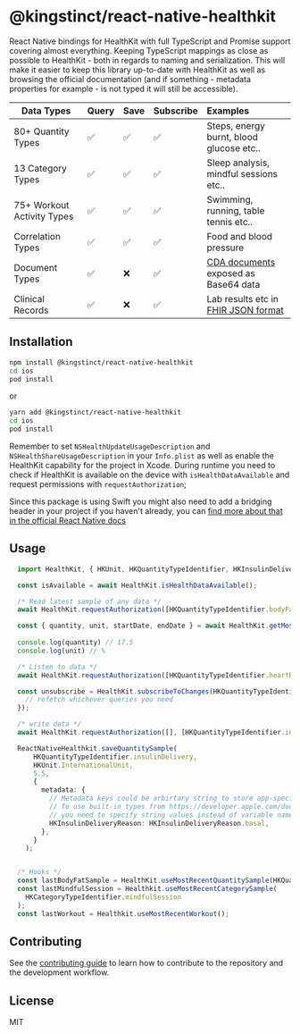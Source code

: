 # @kingstinct/react-native-healthkit

React Native bindings for HealthKit with full TypeScript and Promise support covering almost everything. Keeping TypeScript mappings as close as possible to HealthKit - both in regards to naming and serialization. This will make it easier to keep this library up-to-date with HealthKit as well as browsing the official documentation (and if something - metadata properties for example - is not typed it will still be accessible).

| Data Types                  | Query | Save  | Subscribe | Examples                               |
| ----------------------------|:------|:------|:----------|:---------------------------------------|
| 80+ Quantity Types          | ✅    | ✅    | ✅       | Steps, energy burnt, blood glucose etc.. |
| 13 Category Types           | ✅    | ✅    | ✅       | Sleep analysis, mindful sessions etc.. |
| 75+ Workout Activity Types  | ✅    | ✅    | ✅       | Swimming, running, table tennis etc..  |
| Correlation Types           | ✅    | ✅    | ✅       | Food and blood pressure                |
| Document Types              | ✅    | ❌    | ✅       | [CDA documents](https://developer.apple.com/documentation/healthkit/hkcdadocument) exposed as Base64 data  |
| Clinical Records            | ✅    | ❌    | ✅       | Lab results etc in [FHIR JSON format](https://www.hl7.org/fhir/json.html)  |

## Installation

```sh
npm install @kingstinct/react-native-healthkit
cd ios
pod install
```

or

```sh
yarn add @kingstinct/react-native-healthkit
cd ios
pod install
```

Remember to set `NSHealthUpdateUsageDescription` and `NSHealthShareUsageDescription` in your `Info.plist` as well as enable the HealthKit capability for the project in Xcode. During runtime you need to check if HealthKit is available on the device with `isHealthDataAvailable` and request permissions with `requestAuthorization`;

Since this package is using Swift you might also need to add a bridging header in your project if you haven't already, you can [find more about that in the official React Native docs](https://reactnative.dev/docs/native-modules-ios#exporting-swift)

## Usage

```TypeScript
  import HealthKit, { HKUnit, HKQuantityTypeIdentifier, HKInsulinDeliveryReason, HKCategoryTypeIdentifier } from '@kingstinct/react-native-healthkit';

  const isAvailable = await HealthKit.isHealthDataAvailable();

  /* Read latest sample of any data */
  await HealthKit.requestAuthorization([HKQuantityTypeIdentifier.bodyFatPercentage]); // request read permission for bodyFatPercentage

  const { quantity, unit, startDate, endDate } = await HealthKit.getMostRecentQuantitySample(HKQuantityTypeIdentifier.bodyFatPercentage); // read latest sample
  
  console.log(quantity) // 17.5
  console.log(unit) // %

  /* Listen to data */
  await HealthKit.requestAuthorization([HKQuantityTypeIdentifier.heartRate]); // request read permission for heart rate

  const unsubscribe = HealthKit.subscribeToChanges(HKQuantityTypeIdentifier.heartRate, () => {
    // refetch whichever queries you need
  });

  /* write data */
  await HealthKit.requestAuthorization([], [HKQuantityTypeIdentifier.insulinDelivery]); // request write permission for insulin delivery

  ReactNativeHealthkit.saveQuantitySample(
      HKQuantityTypeIdentifier.insulinDelivery,
      HKUnit.InternationalUnit,
      5.5,
      {
        metadata: {
          // Metadata keys could be arbirtary string to store app-specific data.
          // To use built-in types from https://developer.apple.com/documentation/healthkit/samples/metadata_keys
          // you need to specify string values instead of variable names (by dropping MetadataKey from the name).
          HKInsulinDeliveryReason: HKInsulinDeliveryReason.basal,
        },
      }
    );


  /* Hooks */
  const lastBodyFatSample = HealthKit.useMostRecentQuantitySample(HKQuantityTypeIdentifier.bodyFatPercentage);
  const lastMindfulSession = Healthkit.useMostRecentCategorySample(
    HKCategoryTypeIdentifier.mindfulSession
  );
  const lastWorkout = Healthkit.useMostRecentWorkout();
```

## Contributing

See the [contributing guide](CONTRIBUTING.md) to learn how to contribute to the repository and the development workflow.

## License

MIT
